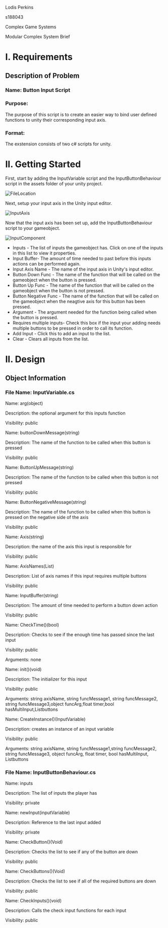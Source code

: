 Lodis Perkins

s188043

Complex Game Systems

Modular Complex System Brief

# I. Requirements

## Description of Problem

### Name: Button Input Script

### Purpose:

The purpose of this script is to create an easier way to bind user defined functions to unity their corresponding input axis.

### Format:

The exstension consists of two c# scripts for unity.

# II. Getting Started

First, start by adding the InputVariable script and the InputButtonBehaviour script in the assets folder of your unity project.

![FileLocation](FileLocation.png)

Next, setup your input axis in the Unity input editor.

![InputAxis](Axis.png)

Now that the input axis has been set up, add the InputButtonBehaviour script to your gameobject.

![InputComponent](InputComponent.png)

- Inputs - The list of inputs the gameobject  has. Click on one of the inputs in this list to view it properties.
- Input Buffer- The amount of time needed to past before this inputs actions can be performed again.
- Input Axis Name - The name of the input axis in Unity's input editor.
- Button Down Func - The name of the function that will be called on the gameobject when the button is pressed.
- Button Up Func - The name of the function that will be called on the gameobject when the button is not pressed.
- Button Negative Func - The name of the function that will be called on the gameobject when the neagtive axis for this button has been pressed.
- Argument - The argument needed for the function being called when the button is pressed.
- Requires multiple inputs- Check this box if the input your adding needs multiple buttons to be pressed in order to call its function.
- Add Input - Click this to add an input to the list.
- Clear - Clears all inputs from the list.

# II. Design

## Object Information

### File Name: InputVariable.cs

Name: arg(object)

Description: the optional argument for this inputs function

Visibility: public

Name: buttonDownMessage(string)

Description: The name of the function to be called when this button is pressed

Visibility: public

Name: ButtonUpMessage(string)

Description: The name of the function to be called when this button is not pressed

Visibility: public

Name: ButtonNegativeMessage(string)

Description: The name of the function to be called when this button is pressed on the negative side of the axis

Visibility: public

Name: Axis(string)

Description: the name of the axis this input is responsible for

Visibility: public

Name: AxisNames(List<string>)

Description: List of axis names if this input requires multiple buttons

Visibility: public

Name: InputBuffer(string)

Description: The amount of time needed to perform a button down action

Visibility: public

Name: CheckTime()(bool)

Description: Checks to see if the enough time has passed since the last input

Visibility: public

Arguments: none

Name: init()(void)

Description: The initializer for this input

Visibility: public

Arguments: string axisName, string funcMessage1, string funcMessage2, string funcMessage3,object funcArg,float timer,bool hasMultiInput,List<string>buttons

Name: CreateInstance()(InputVariable)

Description: creates an instance of an input variable

Visibility: public

Arguments: string axisName, string funcMessage1,string funcMessage2, string funcMessage3, object funcArg, float timer, bool hasMultiInput, List<string>buttons

### File Name: InputButtonBehaviour.cs

Name: inputs

Description: The list of inputs the player has

Visibility: private

Name: newInput(inputVariable)

Description: Reference to the last input added

Visibility: private

Name: CheckButton()(Void)

Description: Checks the list to see if any of the button are down

Visibility: public

Name: CheckButtons()(Void)

Description: Checks the list to see if all of the required buttons are down

Visibility: public

Name: CheckInputs()(void)

Description: Calls the check input functions for each input

Visibility: public

